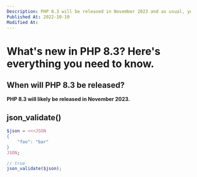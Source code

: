 ```yaml
---
Description: PHP 8.3 will be released in November 2023 and as usual, you need to be upn to date with new features and breaking changes for easy transitions.
Published At: 2022-10-10
Modified At:
---
```


# What's new in PHP 8.3? Here's everything you need to know.

## When will PHP 8.3 be released?

**PHP 8.3 will likely be released in November 2023.**

## json_validate()

```php
$json = <<<JSON
{
    "foo": "bar"
}
JSON;

// true
json_validate($json);
```
